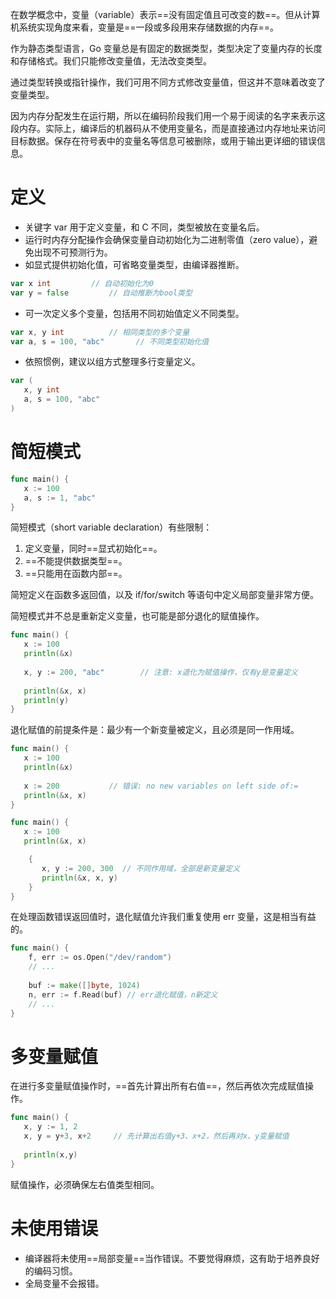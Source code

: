 在数学概念中，变量（variable）表示==没有固定值且可改变的数==。但从计算机系统实现角度来看，变量是==一段或多段用来存储数据的内存==。

作为静态类型语言，Go 变量总是有固定的数据类型，类型决定了变量内存的长度和存储格式。我们只能修改变量值，无法改变类型。

通过类型转换或指针操作，我们可用不同方式修改变量值，但这并不意味着改变了变量类型。

因为内存分配发生在运行期，所以在编码阶段我们用一个易于阅读的名字来表示这段内存。实际上，编译后的机器码从不使用变量名，而是直接通过内存地址来访问目标数据。保存在符号表中的变量名等信息可被删除，或用于输出更详细的错误信息。

# 定义
- 关键字 var 用于定义变量，和 C 不同，类型被放在变量名后。
- 运行时内存分配操作会确保变量自动初始化为二进制零值（zero value），避免出现不可预测行为。
- 如显式提供初始化值，可省略变量类型，由编译器推断。
```go
var x int         // 自动初始化为0
var y = false         // 自动推断为bool类型
```
- 可一次定义多个变量，包括用不同初始值定义不同类型。
```go
var x, y int          // 相同类型的多个变量
var a, s = 100, "abc"       // 不同类型初始化值
```
- 依照惯例，建议以组方式整理多行变量定义。
```go
var ( 
   x, y int
   a, s = 100, "abc"
)
```

# 简短模式
```go
func main() { 
   x := 100
   a, s := 1, "abc" 
}
```

简短模式（short variable declaration）有些限制：
1. 定义变量，同时==显式初始化==。
2. ==不能提供数据类型==。
3. ==只能用在函数内部==。

简短定义在函数多返回值，以及 if/for/switch 等语句中定义局部变量非常方便。

简短模式并不总是重新定义变量，也可能是部分退化的赋值操作。
```go
func main() { 
   x := 100
   println(&x) 
  
   x, y := 200, "abc"        // 注意: x退化为赋值操作，仅有y是变量定义
  
   println(&x, x) 
   println(y) 
}
```
退化赋值的前提条件是：最少有一个新变量被定义，且必须是同一作用域。
```go
func main() { 
   x := 100
   println(&x) 
  
   x := 200           // 错误: no new variables on left side of:= 
   println(&x, x) 
}
```

```go
func main() { 
   x := 100
   println(&x, x) 

	{ 
	   x, y := 200, 300  // 不同作用域，全部是新变量定义
	   println(&x, x, y) 
	} 
}
```

在处理函数错误返回值时，退化赋值允许我们重复使用 err 变量，这是相当有益的。
```go
func main() { 
	f, err := os.Open("/dev/random")
	// ...
	
	buf := make([]byte, 1024)
	n, err := f.Read(buf) // err退化赋值，n新定义 
	// ...
}
```

# 多变量赋值
在进行多变量赋值操作时，==首先计算出所有右值==，然后再依次完成赋值操作。
```go
func main() { 
   x, y := 1, 2
   x, y = y+3, x+2     // 先计算出右值y+3、x+2，然后再对x、y变量赋值 
  
   println(x,y) 
}
```
赋值操作，必须确保左右值类型相同。

# 未使用错误
- 编译器将未使用==局部变量==当作错误。不要觉得麻烦，这有助于培养良好的编码习惯。
- 全局变量不会报错。
